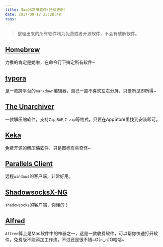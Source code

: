 ```yaml
---
title: MacOS常用软件(持续更新)
date: 2017-09-17 23:28:48
tags:
---
```


> 整理出来的所有软件均为免费或者开源软件，不会有破解软件。

## [Homebrew](https://brew.sh/)

力推的肯定是她啦，在命令行下搞定所有软件~

## [typora](https://typora.io/)

是一款跨平台的`markdown`编辑器，自己一直不喜欢左右分屏，只爱所见即所得~

## [The Unarchiver](https://theunarchiver.com/)

一款解压缩软件，支持`Zip`,`RAR`,`7-zip`等格式，只要在AppStore里找到安装即可。

## [Keka](http://www.kekaosx.com/zh-cn/)

免费开源的解压缩软件，只是图标有些奇怪~

## [Parallels Client](https://itunes.apple.com/cn/app/parallels-client/id600925318?mt=12)

远程`windows`的客户端，非常好用。

## [ShadowsocksX-NG](https://github.com/shadowsocks/ShadowsocksX-NG)

`shadowsocks`的客户端，你懂的！

## [Alfred](https://www.alfredapp.com/)

`Alfred`算上是Mac软件中的神器之一，这是一款收费软件，可以帮你快速打开软件，免费版不能添加工作流，不过还是很不错~O(∩_∩)O哈哈~